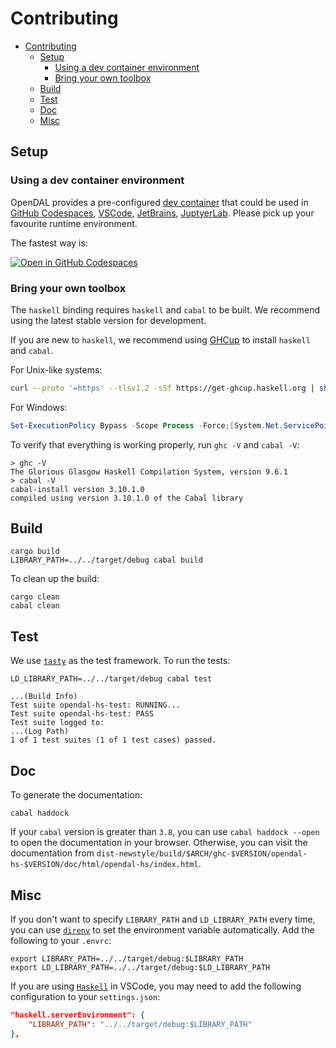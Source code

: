# Contributing
- [Contributing](#contributing)
  - [Setup](#setup)
    - [Using a dev container environment](#using-a-dev-container-environment)
    - [Bring your own toolbox](#bring-your-own-toolbox)
  - [Build](#build)
  - [Test](#test)
  - [Doc](#doc)
  - [Misc](#misc)

## Setup

### Using a dev container environment
OpenDAL provides a pre-configured [dev container](https://containers.dev/) that could be used in [GitHub Codespaces](https://github.com/features/codespaces), [VSCode](https://code.visualstudio.com/), [JetBrains](https://www.jetbrains.com/remote-development/gateway/), [JuptyerLab](https://jupyterlab.readthedocs.io/en/stable/). Please pick up your favourite runtime environment.

The fastest way is:

[![Open in GitHub Codespaces](https://github.com/codespaces/badge.svg)](https://codespaces.new/apache/incubator-opendal?quickstart=1&machine=standardLinux32gb)

### Bring your own toolbox

The `haskell` binding requires `haskell` and `cabal` to be built. We recommend using the latest stable version for development.

If you are new to `haskell`, we recommend using [GHCup](https://www.haskell.org/ghcup/) to install `haskell` and `cabal`.

For Unix-like systems:

```bash
curl --proto '=https' --tlsv1.2 -sSf https://get-ghcup.haskell.org | sh
```

For Windows:

```powershell
Set-ExecutionPolicy Bypass -Scope Process -Force;[System.Net.ServicePointManager]::SecurityProtocol = [System.Net.ServicePointManager]::SecurityProtocol -bor 3072; try { Invoke-Command -ScriptBlock ([ScriptBlock]::Create((Invoke-WebRequest https://www.haskell.org/ghcup/sh/bootstrap-haskell.ps1 -UseBasicParsing))) -ArgumentList $true } catch { Write-Error $_ }
```

To verify that everything is working properly, run `ghc -V` and `cabal -V`:

```shell
> ghc -V
The Glorious Glasgow Haskell Compilation System, version 9.6.1
> cabal -V
cabal-install version 3.10.1.0
compiled using version 3.10.1.0 of the Cabal library
```

## Build

```shell
cargo build
LIBRARY_PATH=../../target/debug cabal build
```

To clean up the build:

```shell
cargo clean
cabal clean
```

## Test

We use [`tasty`](https://hackage.haskell.org/package/tasty) as the test framework. To run the tests:

```shell
LD_LIBRARY_PATH=../../target/debug cabal test
```

```text
...(Build Info)
Test suite opendal-hs-test: RUNNING...
Test suite opendal-hs-test: PASS
Test suite logged to: 
...(Log Path)
1 of 1 test suites (1 of 1 test cases) passed.
```

## Doc

To generate the documentation:

```shell
cabal haddock
```

If your `cabal` version is greater than `3.8`, you can use `cabal haddock --open` to open the documentation in your browser. Otherwise, you can visit the documentation from `dist-newstyle/build/$ARCH/ghc-$VERSION/opendal-hs-$VERSION/doc/html/opendal-hs/index.html`.

## Misc

If you don't want to specify `LIBRARY_PATH` and `LD_LIBRARY_PATH` every time, you can use [`direnv`](https://direnv.net/) to set the environment variable automatically. Add the following to your `.envrc`:

```shell
export LIBRARY_PATH=../../target/debug:$LIBRARY_PATH
export LD_LIBRARY_PATH=../../target/debug:$LD_LIBRARY_PATH
```

If you are using [`Haskell`](https://marketplace.visualstudio.com/items?itemName=haskell.haskell) in VSCode, you may need to add the following configuration to your `settings.json`:

```json
"haskell.serverEnvironment": {
    "LIBRARY_PATH": "../../target/debug:$LIBRARY_PATH"
},
```
